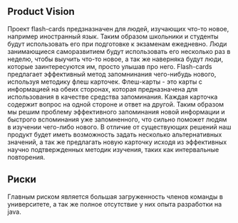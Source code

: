 ## Product Vision

Проект flash-cards предзназначен для людей, изучающих что-то новое, например иностранный язык.
Таким образом школьники и студенты будут использовать его при подготовке к экзаменам ежедневно.
Люди занимающиеся саморазвитием будут использовать его несколько раз в неделю, чтобы выучить что-то новое, а так же наверняка будут люди, которые заинтересуются им, просто улышав про него.
Flash-cards предлагает эффективный метод запомнинания чего-нибудь нового, используя методику флеш карточек.
Флеш-карты - это карты с информацией на обеих сторонах, которая предназначена для использования в качестве средства запоминания. Каждая карточка содержит вопрос на одной стороне и ответ на другой.
Таким образом мы решим проблему эффективного запоминания новой информации и быстрого вспоминания уже запомненного, что сильно поможет людям в изучении чего-либо нового.
В отличие от существующих решений наш продукт будет иметь возможность задать несколько альтернативных значений, а так же предлагать новую карточку исходя из эффективных научно подтвержденных методик изучения, таких как интервальные повторения.

## Риски

Главным риском является большая загруженность членов команды в университете, а так же полное отсутствие у них опыта разработки на java.

